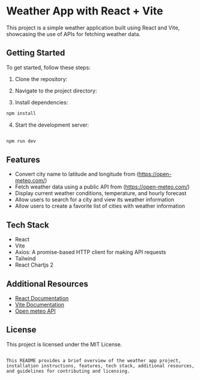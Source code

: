 # Weather App with React + Vite

This project is a simple weather application built using React and Vite, showcasing the use of APIs for fetching weather data.

## Getting Started

To get started, follow these steps:

1. Clone the repository:

2. Navigate to the project directory:

3. Install dependencies:

```bash
npm install
```

4. Start the development server:

```bash

npm run dev
```

## Features

- Convert city name to latitude and longitude from (https://open-meteo.com/)
- Fetch weather data using a public API from (https://open-meteo.com/)
- Display current weather conditions, temperature, and hourly forecast
- Allow users to search for a city and view its weather information
- Allow users to create a favorite list of cities with weather information

## Tech Stack

- React
- Vite
- Axios: A promise-based HTTP client for making API requests
- Tailwind
- React Chartjs 2

## Additional Resources

- [React Documentation](https://reactjs.org/docs/)
- [Vite Documentation](https://vitejs.dev/guide/)
- [Open meteo API](https://open-meteo.com/)

## License

This project is licensed under the MIT License.

```

This README provides a brief overview of the weather app project, installation instructions, features, tech stack, additional resources, and guidelines for contributing and licensing.
```
